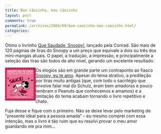 ```yaml
---
title: Bom cãozinho, mau cãozinho
layout: post
comments: true
permalink: /archives/2004/09/bom-caozinho-mau-caozinho.html/
categories:
---
```

Ótimo o livrinho <a href="http://www.lojaconrad.com.br/produto.asp?id=257" >Que Saudade, Snoopy!</a>, lançado pela Conrad. São mais de 120 páginas de tiras do Snoopy a um preço que equivale a dois ou três dos mini-mangás atuais. O papel, a tradução, a impressão, e principalmente a seleção das tiras são todos de alto nível, gerando um excelente resultado.

<img src="/img/blig/snoopyamo.jpg" border=0 alt="" align="left" border=1>Os elogios são em grande parte um contraponto ao fiasco <a href="http://www.omelete.com.br/quadrinhos/artigos/base\_para\_artigos.asp?artigo=2010" >Snoopy, eu te amo</a>. Apesar do tema atrativo, a predileção por tiras muito antigas (que, com todo o sacrilégio que envolve falar mal do Schulz, eram bem amadoras e pouco lembram o Peanuts que conhecemos e amamos) e a limitação do tema acabam tornando o livro repetitivo e chato.

Fuja desse e fique com o primeiro. Não se deixe levar pelo marketing de &#8220;presente ideal para a pessoa amada&#8221; &#8211; eu mesmo comprei com essa intenção, mas o livro é tão ruim que eu resolvi provar o meu amor guardando ele pra mim&#8230;
